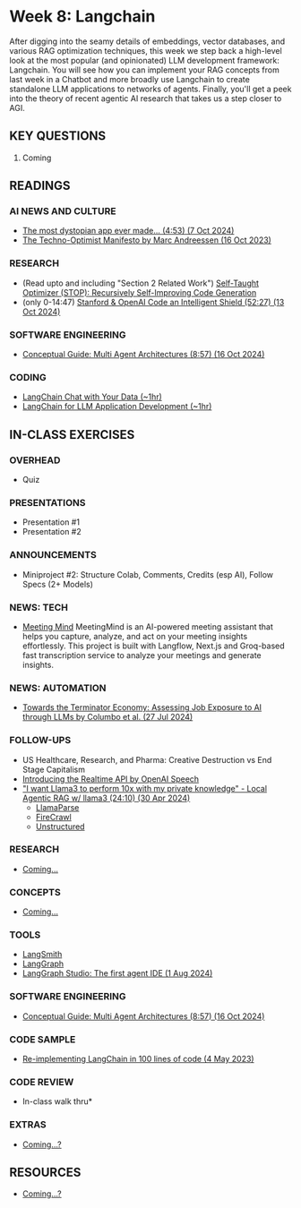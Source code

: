 # Week 8: Langchain

After digging into the seamy details of embeddings, vector databases, and various RAG optimization techniques, this week we step back a high-level look at the most popular (and opinionated) LLM development framework: Langchain. You will see how you can implement your RAG concepts from last week in a Chatbot and more broadly use Langchain to create standalone LLM applications to networks of agents. Finally, you'll get a peek into the theory of recent agentic AI research that takes us a step closer to AGI.

## KEY QUESTIONS

1. Coming

## READINGS

### AI NEWS AND CULTURE

* [The most dystopian app ever made… (4:53) (7 Oct 2024)](https://www.youtube.com/watch?v=zvbTDUSz8Cc)
* [The Techno-Optimist Manifesto by Marc Andreessen (16 Oct 2023)](https://a16z.com/the-techno-optimist-manifesto/)

### RESEARCH

* (Read upto and including "Section 2 Related Work") [Self-Taught Optimizer (STOP): Recursively Self-Improving Code Generation](https://arxiv.org/pdf/2310.02304)
* (only 0-14:47) [Stanford & OpenAI Code an Intelligent Shield (52:27) (13 Oct 2024)](https://www.youtube.com/watch?v=3xmn5JWBjiw)

### SOFTWARE ENGINEERING

* [Conceptual Guide: Multi Agent Architectures (8:57) (16 Oct 2024)](https://www.youtube.com/watch?v=4nZl32FwU-o)

### CODING

* [LangChain Chat with Your Data (~1hr)](https://learn.deeplearning.ai/courses/langchain-chat-with-your-data/lesson/1/introduction)
* [LangChain for LLM Application Development (~1hr)](https://learn.deeplearning.ai/courses/langchain/lesson/1/introduction)

## IN-CLASS EXERCISES

### OVERHEAD

* Quiz

### PRESENTATIONS

* Presentation #1
* Presentation #2

### ANNOUNCEMENTS

* Miniproject #2: Structure Colab, Comments, Credits (esp AI), Follow Specs (2+ Models)

### NEWS: TECH

* [Meeting Mind](https://github.com/misbahsy/meetingmind)
  MeetingMind is an AI-powered meeting assistant that helps you capture, analyze, and act on your meeting insights effortlessly. This project is built with Langflow, Next.js and Groq-based fast transcription service to analyze your meetings and generate insights.

### NEWS: AUTOMATION

* [Towards the Terminator Economy: Assessing Job Exposure to AI through LLMs by Columbo et al. (27 Jul 2024)](https://arxiv.org/pdf/2407.19204)

### FOLLOW-UPS

* US Healthcare, Research, and Pharma: Creative Destruction vs End Stage Capitalism
* [Introducing the Realtime API by OpenAI Speech](https://openai.com/index/introducing-the-realtime-api/)
* ["I want Llama3 to perform 10x with my private knowledge" - Local Agentic RAG w/ llama3 (24:10) (30 Apr 2024)](https://www.youtube.com/watch?v=u5Vcrwpzoz8) 
  * [LlamaParse](https://github.com/run-llama/llama_parse)
  * [FireCrawl](https://www.firecrawl.dev/)
  * [Unstructured](https://pypi.org/project/unstructured/)

### RESEARCH

* [Coming...](oh_noes_404.md)

### CONCEPTS

* [Coming...](oh_noes_404.md)

### TOOLS

* [LangSmith](https://www.langchain.com/langsmith)
* [LangGraph](https://www.langchain.com/langgraph)
* [LangGraph Studio: The first agent IDE (1 Aug 2024)](https://blog.langchain.dev/langgraph-studio-the-first-agent-ide/)

### SOFTWARE ENGINEERING

* [Conceptual Guide: Multi Agent Architectures (8:57) (16 Oct 2024)](https://www.youtube.com/watch?v=4nZl32FwU-o)

### CODE SAMPLE

* [Re-implementing LangChain in 100 lines of code (4 May 2023)](https://blog.scottlogic.com/2023/05/04/langchain-mini.html)

### CODE REVIEW

* In-class walk thru*

### EXTRAS

* [Coming...?](oh_noes_404.md)

## RESOURCES

* [Coming...?](oh_noes_404.md)